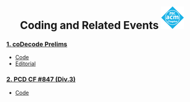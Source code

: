 <h1 align="center">
    <b>Coding and Related Events</b>
    <img src="./asset/acm_logo.png" width="60px">
</h1>

### [1. coDecode Prelims](https://www.hackerrank.com/contests/codecode-pec/challenges) 

- [Code](./coDecode_2022/Codes)
- [Editorial](./coDecode_2022/Editorial)

### [2. PCD CF #847 (Div.3)](https://codeforces.com/contest/1790) 

- [Code](./PCD_CF847_Div3/)